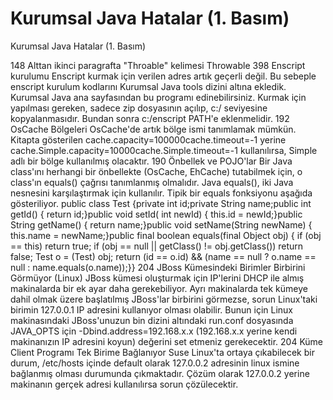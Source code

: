 # Kurumsal Java Hatalar (1. Basım)


Kurumsal Java Hatalar (1. Basım)



148 Alttan ikinci paragrafta "Throable" kelimesi Throwable   398 Enscript kurulumu Enscript kurmak için verilen adres artık geçerli değil. Bu sebeple       enscript kurulum kodlarını Kurumsal Java tools dizini altına       ekledik. Kurumsal Java ana sayfasından bu programı edinebilirsiniz. Kurmak       için yapılması gereken, sadece zip dosyasının açılıp, c:/ seviyesine       kopyalanmasıdır. Bundan sonra c:/enscript PATH'e eklenmelidir.    192 OsCache Bölgeleri          OsCache'de artık bölge ismi tanımlamak mümkün. Kitapta gösterilen         cache.capacity=100000cache.timeout=-1             yerine         cache.Simple.capacity=10000cache.Simple.timeout=-1                           kullanılırsa, Simple adlı bir bölge kullanılmış olacaktır.           190 Önbellek ve POJO'lar          Bir Java class'ını herhangi bir önbellekte (OsCache, EhCache) tutabilmek         için, o class'ın equals() çağrısı tanımlanmış olmalıdır. Java equals(),         iki Java nesnesini karşılaştırmak için kullanılır. Tipik bir equals         fonksiyonu aşağıda gösteriliyor.         public class Test   {private int id;private String name;public int getId() {    return id;}public  void setId( int newId) {    this.id = newId;}public String getName() {    return name;}public  void setName(String newName) {    this.name = newName;}public final boolean equals(final Object obj) {    if (obj == this)        return true;    if (obj == null || getClass() != obj.getClass())        return false;    Test o = (Test) obj;    return (id == o.id)        && (name == null ? o.name == null : name.equals(o.name));}}                       204                 JBoss Kümesindeki Birimler Birbirini Görmüyor (Linux)                 JBoss kümesi oluşturmak için IP'lerini DHCP ile almış makinalarda bir ek         ayar daha gerekebiliyor. Ayrı makinalarda tek kümeye dahil olmak üzere         başlatılmış JBoss'lar birbirini görmezse, sorun Linux'taki birimin         127.0.0.1 IP adresini kullanıyor olması olabilir. Bunun için Linux         makinasındaki JBoss'unuzun bin dizini altındaki         run.conf dosyasında JAVA_OPTS için         -Dbind.address=192.168.x.x (192.168.x.x yerine         kendi makinanızın IP adresini koyun) değerini set etmeniz gerekecektir.                   204                 Küme Client Programı Tek Birime Bağlanıyor                 Suse Linux'ta ortaya çıkabilecek bir durum, /etc/hosts         içinde default olarak 127.0.0.2 adresinin         linux ismine bağlanmış olması durumunda çıkmaktadır. Çözüm         olarak 127.0.0.2 yerine makinanın gerçek adresi         kullanılırsa sorun çözülecektir.         




